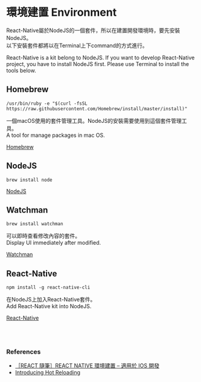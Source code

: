 # 環境建置 Environment

React-Native屬於NodeJS的一個套件，所以在建置開發環境時，要先安裝NodeJS。<br>
以下安裝套件都將以在Terminal上下command的方式進行。

React-Native is a kit belong to NodeJS. If you want to develop React-Native project, you have to install NodeJS first. Please use Terminal to install the tools below.

## Homebrew

```
/usr/bin/ruby -e "$(curl -fsSL https://raw.githubusercontent.com/Homebrew/install/master/install)"
```

一個macOS使用的套件管理工具。NodeJS的安裝需要使用到這個套件管理工具。<br>
A tool for manage packages in mac OS.

[Homebrew](https://brew.sh/)

## NodeJS

```
brew install node
```

[NodeJS](https://nodejs.org/en/)


## Watchman

```
brew install watchman
```

可以即時查看修改內容的套件。<br>
Display UI immediately after modified.

[Watchman](https://facebook.github.io/watchman/)


## React-Native

```
npm install -g react-native-cli
```

在NodeJS上加入React-Native套件。<br>
Add React-Native kit into NodeJS.

[React-Native](https://facebook.github.io/react-native/)

<br><br>
### References

* [［REACT 隨筆］REACT NATIVE 環境建置 – 適用於 IOS 開發](https://4xsc.com/react-native-introduction-ios/)
* [Introducing Hot Reloading](http://facebook.github.io/react-native/blog/2016/03/24/introducing-hot-reloading.html)
